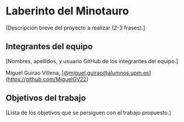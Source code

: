 # Laberinto del Minotauro

[Descripción breve del proyecto a realizar (2-3 frases).]

## Integrantes del equipo

[Nombres, apellidos, y usuario GitHub de los integrantes del equipo.]


Miguel Guirao Villena, [@miguel.guirao@alumnos.upm.es] (https://github.com/MiguelGV22)


## Objetivos del trabajo

[Lista de los objetivos que se persiguen con el trabajo propuesto.]

